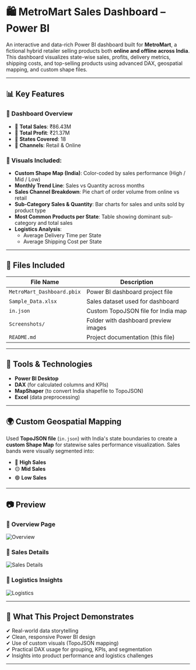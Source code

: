 # 🛍️ MetroMart Sales Dashboard – Power BI

An interactive and data-rich Power BI dashboard built for **MetroMart**, a fictional hybrid retailer selling products both **online and offline across India**. This dashboard visualizes state-wise sales, profits, delivery metrics, shipping costs, and top-selling products using advanced DAX, geospatial mapping, and custom shape files.

---

## 📊 Key Features

### 🔹 Dashboard Overview
- 📌 **Total Sales**: ₹86.43M  
- 📌 **Total Profit**: ₹21.37M  
- 📌 **States Covered**: 18  
- 📌 **Channels**: Retail & Online  

### 🔹 Visuals Included:
- **Custom Shape Map (India)**: Color-coded by sales performance (High / Mid / Low)
- **Monthly Trend Line**: Sales vs Quantity across months
- **Sales Channel Breakdown**: Pie chart of order volume from online vs retail
- **Sub-Category Sales & Quantity**: Bar charts for sales and units sold by product type
- **Most Common Products per State**: Table showing dominant sub-category and total sales
- **Logistics Analysis**:
  - Average Delivery Time per State
  - Average Shipping Cost per State

---

## 📁 Files Included

| File Name                  | Description                                 |
|---------------------------|---------------------------------------------|
| `MetroMart_Dashboard.pbix` | Power BI dashboard project file             |
| `Sample_Data.xlsx`        | Sales dataset used for dashboard            |
| `in.json`                 | Custom TopoJSON file for India map          |
| `Screenshots/`            | Folder with dashboard preview images        |
| `README.md`               | Project documentation (this file)           |

---

## 🧠 Tools & Technologies

- **Power BI Desktop**
- **DAX** (for calculated columns and KPIs)
- **MapShaper** (to convert India shapefile to TopoJSON)
- **Excel** (data preprocessing)

---

## 🌍 Custom Geospatial Mapping

Used **TopoJSON file** (`in.json`) with India's state boundaries to create a **custom Shape Map** for statewise sales performance visualization. Sales bands were visually segmented into:
- 🔴 **High Sales**  
- 🟡 **Mid Sales**  
- 🟢 **Low Sales**

---

## 📷 Preview

### 🔸 Overview Page
![Overview](Screenshots/dashboard_main.png)

### 🔸 Sales Details
![Sales Details](Screenshots/dashboard_sales.png)

### 🔸 Logistics Insights
![Logistics](Screenshots/dashboard_logistics.png)

---

## 🧾 What This Project Demonstrates

✔ Real-world data storytelling  
✔ Clean, responsive Power BI design  
✔ Use of custom visuals (TopoJSON mapping)  
✔ Practical DAX usage for grouping, KPIs, and segmentation  
✔ Insights into product performance and logistics challenges  

---
